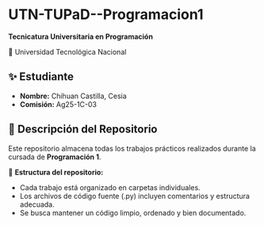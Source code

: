 # UTN-TUPaD--Programacion1

**Tecnicatura Universitaria en Programación**

📍 Universidad Tecnológica Nacional

## ✨ Estudiante
- **Nombre:** Chihuan Castilla, Cesia
- **Comisión:** Ag25-1C-03

## 📂 Descripción del Repositorio
Este repositorio almacena todas los trabajos prácticos realizados durante la cursada de **Programación 1**.

📌 **Estructura del repositorio:**

- Cada trabajo está organizado en carpetas individuales.
- Los archivos de código fuente (.py) incluyen comentarios y estructura adecuada.
- Se busca mantener un código limpio, ordenado y bien documentado.